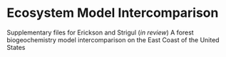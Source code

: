 # Ecosystem Model Intercomparison

Supplementary files for Erickson and Strigul (*in review*) A forest biogeochemistry model intercomparison on the East Coast of the United States
